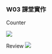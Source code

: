 ### W03 課堂實作

Counter

![](https://i.imgur.com/uxnWlIR.png)

Review
![](https://i.imgur.com/PFjO7Q8.png)
